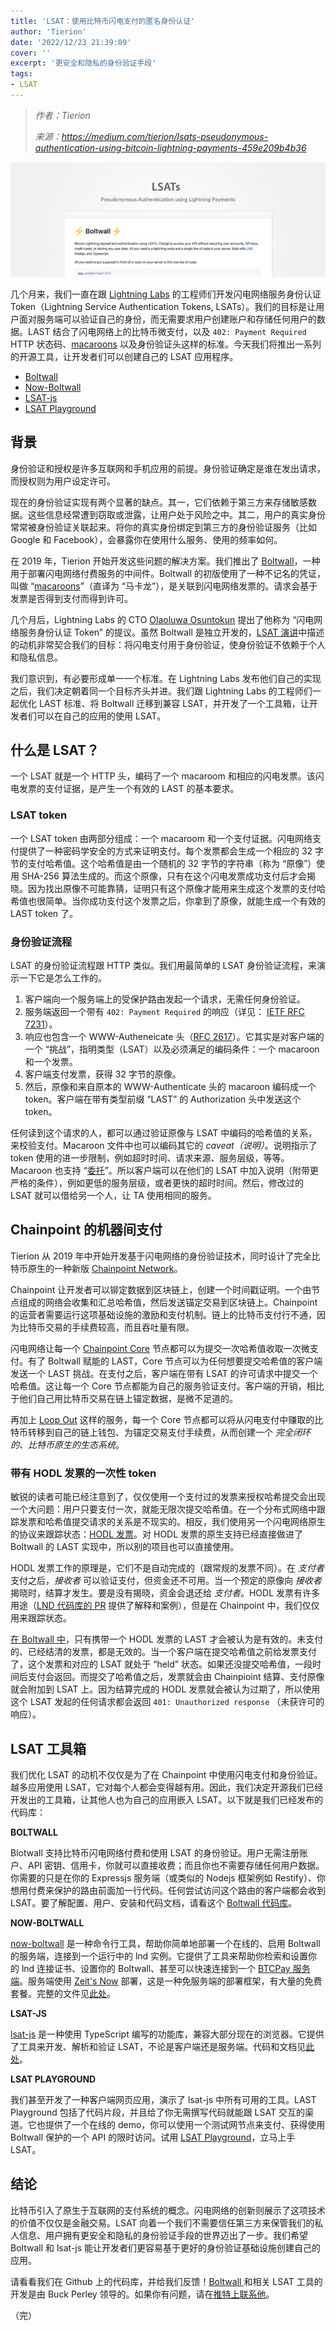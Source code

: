 ```yaml
---
title: 'LSAT：使用比特币闪电支付的匿名身份认证'
author: 'Tierion'
date: '2022/12/23 21:39:09'
cover: ''
excerpt: '更安全和隐私的身份验证手段'
tags:
- LSAT
---
```



> *作者：Tierion*
> 
> *来源：<https://medium.com/tierion/lsats-pseudonymous-authentication-using-bitcoin-lightning-payments-459e209b4b36>*



![img](../images/lsats-pseudonymous-authentication-using-bitcoin-lightning-payments/D0HDK2Q.png)

几个月来，我们一直在跟 [Lightning Labs](https://lightning.engineering/) 的工程师们开发闪电网络服务身份认证 Token（Lightning Service Authentication Tokens, LSATs）。我们的目标是让用户面对服务端可以验证自己的身份，而无需要求用户创建账户和存储任何用户的数据。LAST 结合了闪电网络上的比特币微支付，以及 `402: Payment Required` HTTP 状态码、[macaroons](https://static.googleusercontent.com/media/research.google.com/en//pubs/archive/41892.pdf) 以及身份验证头这样的标准。今天我们将推出一系列的开源工具，让开发者们可以创建自己的 LSAT 应用程序。

- [Boltwall](https://github.com/Tierion/boltwall)
- [Now-Boltwall](https://github.com/tierion/now-boltwall)
- [LSAT-js](https://github.com/Tierion/lsat-js)
- [LSAT Playground](https://lsat-playground.bucko.now.sh/)

 ## 背景

身份验证和授权是许多互联网和手机应用的前提。身份验证确定是谁在发出请求，而授权则为用户设定许可。

现在的身份验证实现有两个显著的缺点。其一，它们依赖于第三方来存储敏感数据。这些信息经常遭到窃取或泄露，让用户处于风险之中。其二，用户的真实身份常常被身份验证关联起来。将你的真实身份绑定到第三方的身份验证服务（比如 Google 和 Facebook），会暴露你在使用什么服务、使用的频率如何。

在 2019 年，Tierion 开始开发这些问题的解决方案。我们推出了 [Boltwall](https://medium.com/tierion/boltwall-middleware-for-lightning-payments-authorization-e3a1dbb54a4c)，一种用于部署闪电网络付费服务的中间件。Boltwall 的初版使用了一种不记名的凭证，叫做 “[macaroons](http://hackingdistributed.com/2014/05/16/macaroons-are-better-than-cookies/)”（直译为 “马卡龙”），是关联到闪电网络发票的。请求会基于发票是否得到支付而得到许可。

几个月后，Lightning Labs 的 CTO [Olaoluwa Osuntokun‏](https://twitter.com/roasbeef) 提出了他称为 “闪电网络服务身份认证 Token” 的提议。虽然 Boltwall 是独立开发的，[LSAT 演讲](https://docs.google.com/presentation/d/1QSm8tQs35-ZGf7a7a2pvFlSduH3mzvMgQaf-06Jjaow/edit#slide=id.p)中描述的动机非常契合我们的目标：将闪电支付用于身份验证，使身份验证不依赖于个人和隐私信息。

我们意识到，有必要形成单一一个标准。在 Lightning Labs 发布他们自己的实现之后，我们决定朝着同一个目标齐头并进。我们跟 Lightning Labs 的工程师们一起优化 LAST 标准、将 Boltwall 迁移到兼容 LSAT，并开发了一个工具箱，让开发者们可以在自己的应用的使用 LSAT。

## 什么是 LSAT？

一个 LSAT 就是一个 HTTP 头，编码了一个 macaroom 和相应的闪电发票。该闪电发票的支付证据，是产生一个有效的 LAST 的基本要求。

### LSAT token

一个 LSAT token 由两部分组成：一个 macaroom 和一个支付证据。闪电网络支付提供了一种密码学安全的方式来证明支付。每个发票都会生成一个相应的 32 字节的支付哈希值。这个哈希值是由一个随机的 32 字节的字符串（称为 “原像”）使用 SHA-256 算法生成的。而这个原像，只有在这个闪电发票成功支付后才会揭晓。因为找出原像不可能靠猜，证明只有这个原像才能用来生成这个发票的支付哈希值也很简单。当你成功支付这个发票之后，你拿到了原像，就能生成一个有效的 LAST token 了。

### 身份验证流程

LSAT 的身份验证流程跟 HTTP 类似。我们用最简单的 LSAT 身份验证流程，来演示一下它是怎么工作的。

1. 客户端向一个服务端上的受保护路由发起一个请求，无需任何身份验证。
2. 服务端返回一个带有  `402: Payment Required` 的响应（详见： [IETF RFC 7231](https://tools.ietf.org/html/rfc7231#section-6.5.2)）。
3. 响应也包含一个 WWW-Autheneicate 头（[RFC 2617](https://www.ietf.org/rfc/rfc2617.txt)）。它其实是对客户端的一个 “挑战”，指明类型（LSAT）以及必须满足的编码条件：一个 macaroon 和一个发票。
4. 客户端支付发票，获得 32 字节的原像。
5. 然后，原像和来自原本的 WWW-Authenticate 头的 macaroon 编码成一个 token。客户端在带有类型前缀 “LAST” 的 Authorization 头中发送这个 token。

任何读到这个请求的人，都可以通过验证原像与 LSAT 中编码的哈希值的关系，来校验支付。Macaroon 文件中也可以编码其它的 *caveat（说明）*。说明指示了 token 使用的进一步限制，例如超时时间、请求来源、服务层级，等等。Macaroon 也支持 “[委托](https://github.com/lightningnetwork/lnd/blob/master/docs/macaroons.md#macaroon-delegation)”。所以客户端可以在他们的 LSAT 中加入说明（附带更严格的条件），例如更低的服务层级，或者更快的超时时间。然后，修改过的 LSAT 就可以借给另一个人，让 TA 使用相同的服务。

## Chainpoint 的机器间支付

Tierion 从 2019 年中开始开发基于闪电网络的身份验证技术，同时设计了完全比特币原生的一种新版 [Chainpoint Network](http://chainpoint.org/)。

Chainpoint 让开发者可以铆定数据到区块链上，创建一个时间戳证明。一个由节点组成的网络会收集和汇总哈希值，然后发送锚定交易到区块链上。Chainpoint 的运营者需要运行这项基础设施的激励和支付机制。链上的比特币支付行不通，因为比特币交易的手续费较高，而且吞吐量有限。

闪电网络让每一个 [Chainpoint Core](https://github.com/chainpoint/chainpoint-core) 节点都可以为提交一次哈希值收取一次微支付。有了 Boltwall 赋能的 LAST，Core 节点可以为任何想要提交哈希值的客户端发送一个 LAST 挑战。在支付之后，客户端在带有 LSAT 的许可请求中提交一个哈希值。这让每一个 Core 节点都能为自己的服务验证支付。客户端的开销，相比于他们自己用比特币交易在链上锚定数据，是微不足道的。

再加上 [Loop Out](https://blog.lightning.engineering/technical/posts/2019/04/15/loop-out-in-depth.html) 这样的服务，每一个 Core 节点都可以将从闪电支付中赚取的比特币转移到自己的链上钱包、为锚定交易支付手续费，从而创建一个 *完全闭环的、比特币原生的生态系统*。

### 带有 HODL 发票的一次性 token

敏锐的读者可能已经注意到了，仅仅使用一个支付过的发票来授权哈希提交会出现一个大问题：用户只要支付一次，就能无限次提交哈希值。在一个分布式网络中跟踪发票和哈希值提交请求的关系是不现实的。相反，我们使用另一个闪电网络原生的协议来跟踪状态：[HODL 发票](https://wiki.ion.radar.tech/tech/research/hodl-invoice)。对 HODL 发票的原生支持已经直接做进了 Boltwall 的 LAST 实现中，所以别的项目也可以直接使用。

HODL 发票工作的原理是，它们不是自动完成的（跟常规的发票不同）。在 *支付者* 支付之后，*接收者* 可以验证支付，但资金还不可用。当一个预定的原像向 *接收者* 揭晓时，结算才发生。要是没有揭晓，资金会退还给 *支付者*。HODL 发票有许多用途（[LND 代码库的 PR](https://github.com/lightningnetwork/lnd/pull/2022) 提供了解释和案例），但是在 Chainpoint 中，我们仅仅用来跟踪状态。

[在 Boltwall 中](https://github.com/Tierion/boltwall#hodl-invoices)，只有携带一个 HODL 发票的 LAST 才会被认为是有效的。未支付的、已经结清的发票，都是无效的。当一个客户端在提交哈希值之前给发票支付了，这个发票和对应的 LSAT 就处于 “held” 状态。如果还没提交哈希值，一段时间后支付会返回。而提交了哈希值之后，发票就会由 Chainpioint 结算、支付原像就会附加到 LSAT 上。因为结算完成的 HODL 发票就会被认为过期了，所以使用这个 LSAT 发起的任何请求都会返回  `401: Unauthorized response` （未获许可的响应）。

## LSAT 工具箱

我们优化 LSAT 的动机不仅仅是为了在 Chainpoint 中使用闪电支付和身份验证。越多应用使用 LSAT，它对每个人都会变得越有用。因此，我们决定开源我们已经开发出的工具箱，让其他人也为自己的应用嵌入 LSAT。以下就是我们已经发布的代码库：

**BOLTWALL**

Blotwall 支持比特币闪电网络付费和使用 LSAT 的身份验证。用户无需注册账户、API 密钥、信用卡，你就可以直接收费；而且你也不需要存储任何用户数据。你需要的只是在你的 Expressjs 服务端（或类似的 Nodejs 框架例如 Restify）、你想用付费来保护的路由前面加一行代码。任何尝试访问这个路由的客户端都会收到 LSAT。要了解配置、用户、安装和代码文档，请看这个 [Boltwall 代码库](https://github.com/Tierion/boltwall)。

**NOW-BOLTWALL**

[now-boltwall](https://github.com/tierion/now-boltwall) 是一种命令行工具，帮助你简单地部署一个在线的、启用 Boltwall 的服务端，连接到一个运行中的 lnd 实例。它提供了工具来帮助你检索和设置你的 lnd 连接证书、设置你的 Boltwall、甚至可以快速连接到一个 [BTCPay 服务端](https://btcpayserver.org/)。服务端使用 [Zeit's Now](https://zeit.co/home) 部署，这是一种免服务端的部署框架，有大量的免费套餐。完整的文件见[此处](https://github.com/tierion/now-boltwall)。

**LSAT-JS**

[lsat-js](https://github.com/Tierion/lsat-js) 是一种使用 TypeScript 编写的功能库，兼容大部分现在的浏览器。它提供了工具来开发、解析和验证 LSAT，不论是客户端还是服务端。代码和文档见[此处](https://github.com/Tierion/lsat-js)。

**LSAT PLAYGROUND**

我们甚至开发了一种客户端网页应用，演示了 lsat-js 中所有可用的工具。LAST Playground 包括了代码片段，并且给了你无需撰写代码就能跟 LSAT 交互的渠道。它也提供了一个在线的 demo，你可以使用一个测试网节点来支付、获得使用 Boltwall 保护的一个 API 的限时访问。试用  [LSAT Playground](https://lsat-playground.bucko.now.sh/)，立马上手 LSAT。

## 结论

比特币引入了原生于互联网的支付系统的概念。闪电网络的创新则展示了这项技术的价值不仅仅是金融交易。LSAT 向着一个我们不需要信任第三方来保管我们的私人信息、用户拥有更安全和隐私的身份验证手段的世界迈出了一步。我们希望 Boltwall 和 lsat-js 能让开发者们更容易基于更好的身份验证基础设施创建自己的应用。

请看看我们在 Github 上的代码库，并给我们反馈！[Boltwall ](https://github.com/Tierion/boltwall) 和相关 LSAT 工具的开发是由 Buck Perley 领导的。如果你有问题，请在[推特上联系他](https://twitter.com/BuckPerley)。

（完）